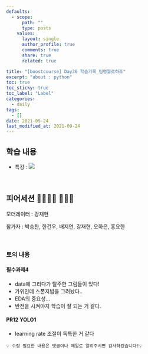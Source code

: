 ```yaml
---
defaults:
  - scope:
      path: ""
      type: posts
    values:
      layout: single
      author_profile: true
      comments: true
      share: true
      related: true

title: "[boostcourse] Day36 학습기록_팀명뭘로하조"
excerpt: "about : python"
toc: true
toc_sticky: true
toc_label: "Label"
categories:
  - daily
tags:
  - []
date: 2021-09-24
last_modified_at: 2021-09-24
---
```


## 학습 내용

- 특강 : <a href="https://hongsusoo.github.io/ai/AI_ethics"><img src="https://img.shields.io/badge/-AI ethics-red"/></a>

<br>

## 피어세션 👨‍👨‍👦‍👦 👨‍👨‍👦

모더레이터 : 강재현

참가자 : 박승찬, 한건우, 배지연, 강재현, 오하은, 홍요한

<br>

### 토의 내용

#### 필수과제4

- data에 그리다가 탈주한 그림들이 있다!
- 가위인데 스폰지밥을 그려놨다..
- EDA의 중요성...
- 반전을 시켜야지 학습이 잘 되는 거 같다.

#### PR12 YOLO1

- learning rate 조절이 독특한 거 같다

```
💡 수정 필요한 내용은 댓글이나 메일로 알려주시면 감사하겠습니다!💡 
```
